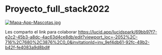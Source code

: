 # Proyecto_full_stack2022

[![Mapa-App-Mascotas.jpg](https://i.postimg.cc/fLYsrj2n/Mapa-App-Mascotas.jpg)](https://postimg.cc/Q9NvB5Z0)

Les comparto el link para colaborar 
https://lucid.app/lucidspark/69bb97f7-e2c2-45b3-a8dc-4ac63d4ce8db/edit?viewport_loc=-2052%2C-716%2C7680%2C3876%2C0_0&invitationId=inv_9ef4db61-92fc-49b2-b42f-fe4083a9d8bd#
